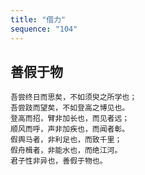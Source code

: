 ```yaml
---
title: "借力"
sequence: "104"
---
```


## 善假于物

```text
吾尝终日而思矣，不如须臾之所学也；
吾尝跂而望矣，不如登高之博见也。
登高而招，臂非加长也，而见者远；
顺风而呼，声非加疾也，而闻者彰。
假舆马者，非利足也，而致千里；
假舟楫者，非能水也，而绝江河。
君子性非异也，善假于物也。
```
